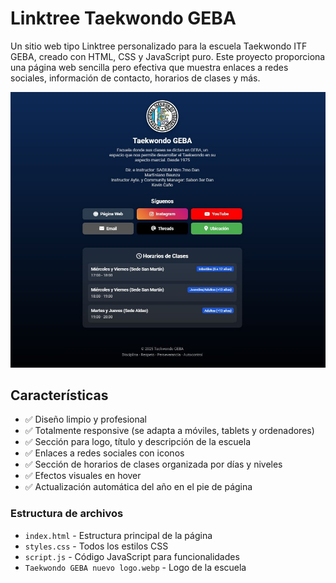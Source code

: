 # Linktree Taekwondo GEBA

Un sitio web tipo Linktree personalizado para la escuela Taekwondo ITF GEBA, creado con HTML, CSS y JavaScript puro. Este proyecto proporciona una página web sencilla pero efectiva que muestra enlaces a redes sociales, información de contacto, horarios de clases y más.

![Vista previa del Linktree](/css/images/Preview.jpg)

## Características

- ✅ Diseño limpio y profesional
- ✅ Totalmente responsive (se adapta a móviles, tablets y ordenadores)
- ✅ Sección para logo, título y descripción de la escuela
- ✅ Enlaces a redes sociales con iconos
- ✅ Sección de horarios de clases organizada por días y niveles
- ✅ Efectos visuales en hover
- ✅ Actualización automática del año en el pie de página

### Estructura de archivos

- `index.html` - Estructura principal de la página
- `styles.css` - Todos los estilos CSS
- `script.js` - Código JavaScript para funcionalidades
- `Taekwondo GEBA nuevo logo.webp` - Logo de la escuela
